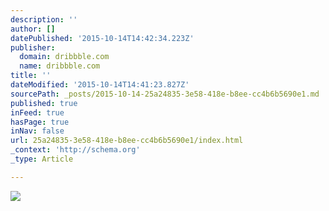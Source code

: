 ```yaml
---
description: ''
author: []
datePublished: '2015-10-14T14:42:34.223Z'
publisher:
  domain: dribbble.com
  name: dribbble.com
title: ''
dateModified: '2015-10-14T14:41:23.827Z'
sourcePath: _posts/2015-10-14-25a24835-3e58-418e-b8ee-cc4b6b5690e1.md
published: true
inFeed: true
hasPage: true
inNav: false
url: 25a24835-3e58-418e-b8ee-cc4b6b5690e1/index.html
_context: 'http://schema.org'
_type: Article

---
```

![](https://d13yacurqjgara.cloudfront.net/users/2014/screenshots/2068775/basscss-stats.png)